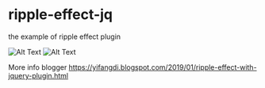 # ripple-effect-jq
the example of ripple effect plugin


![Alt Text](https://media.giphy.com/media/QmH60gH4nhG6h3MUB4/giphy.gif)
![Alt Text](https://1.bp.blogspot.com/-IYpNfOAUO2c/XDj7ZE-zw-I/AAAAAAAACoo/U_hcEJVnpaYPIMcasKQSAka3wQtaqUDKwCLcBGAs/s320/3.gif)

More info blogger https://yifangdi.blogspot.com/2019/01/ripple-effect-with-jquery-plugin.html
